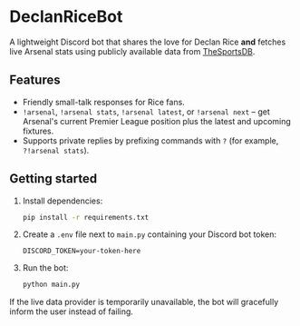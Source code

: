 # DeclanRiceBot

A lightweight Discord bot that shares the love for Declan Rice **and** fetches live Arsenal stats using publicly available data from [TheSportsDB](https://www.thesportsdb.com/).

## Features

- Friendly small-talk responses for Rice fans.
- `!arsenal`, `!arsenal stats`, `!arsenal latest`, or `!arsenal next` – get Arsenal's current Premier League position plus the latest and upcoming fixtures.
- Supports private replies by prefixing commands with `?` (for example, `?!arsenal stats`).

## Getting started

1. Install dependencies:
   ```bash
   pip install -r requirements.txt
   ```
2. Create a `.env` file next to `main.py` containing your Discord bot token:
   ```env
   DISCORD_TOKEN=your-token-here
   ```
3. Run the bot:
   ```bash
   python main.py
   ```

If the live data provider is temporarily unavailable, the bot will gracefully inform the user instead of failing.
